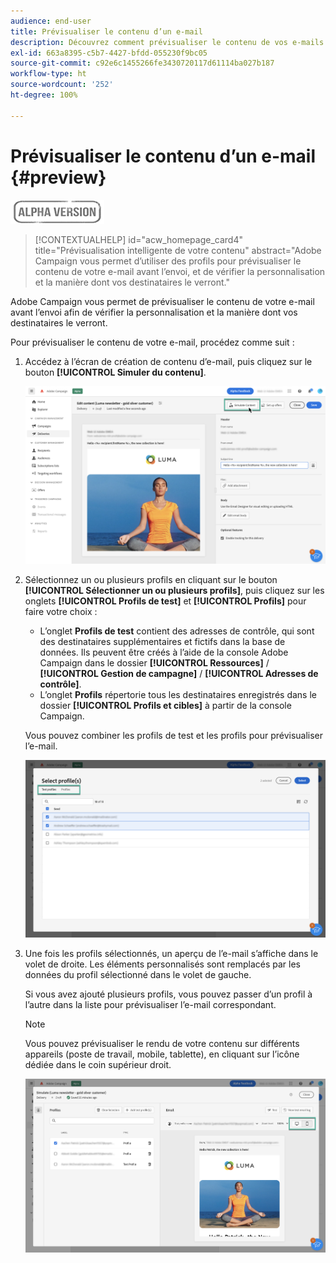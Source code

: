```yaml
---
audience: end-user
title: Prévisualiser le contenu d’un e-mail
description: Découvrez comment prévisualiser le contenu de vos e-mails avec l’interface utilisateur web de Campaign.
exl-id: 663a8395-c5b7-4427-bfdd-055230f9bc05
source-git-commit: c92e6c1455266fe3430720117d61114ba027b187
workflow-type: ht
source-wordcount: '252'
ht-degree: 100%

---
```


# Prévisualiser le contenu d’un e-mail {#preview}

![](../assets/do-not-localize/badge.png)

>[!CONTEXTUALHELP]
>id="acw_homepage_card4"
>title="Prévisualisation intelligente de votre contenu"
>abstract="Adobe Campaign vous permet d’utiliser des profils pour prévisualiser le contenu de votre e-mail avant l’envoi, et de vérifier la personnalisation et la manière dont vos destinataires le verront."

Adobe Campaign vous permet de prévisualiser le contenu de votre e-mail avant l’envoi afin de vérifier la personnalisation et la manière dont vos destinataires le verront.

Pour prévisualiser le contenu de votre e-mail, procédez comme suit :

1. Accédez à l’écran de création de contenu d’e-mail, puis cliquez sur le bouton **[!UICONTROL Simuler du contenu]**.

   ![](assets/simulate.png)

1. Sélectionnez un ou plusieurs profils en cliquant sur le bouton **[!UICONTROL Sélectionner un ou plusieurs profils]**, puis cliquez sur les onglets **[!UICONTROL Profils de test]** et **[!UICONTROL Profils]** pour faire votre choix :

   * L’onglet **Profils de test** contient des adresses de contrôle, qui sont des destinataires supplémentaires et fictifs dans la base de données. Ils peuvent être créés à l’aide de la console Adobe Campaign dans le dossier **[!UICONTROL Ressources]** / **[!UICONTROL Gestion de campagne]** / **[!UICONTROL Adresses de contrôle]**.
   * L’onglet **Profils** répertorie tous les destinataires enregistrés dans le dossier **[!UICONTROL Profils et cibles]** à partir de la console Campaign.

   Vous pouvez combiner les profils de test et les profils pour prévisualiser l’e-mail.

   ![](assets/preview-profile.png)

1. Une fois les profils sélectionnés, un aperçu de l’e-mail s’affiche dans le volet de droite. Les éléments personnalisés sont remplacés par les données du profil sélectionné dans le volet de gauche.

   Si vous avez ajouté plusieurs profils, vous pouvez passer d’un profil à l’autre dans la liste pour prévisualiser l’e-mail correspondant.

   >[!NOTE]
   >
   >Vous pouvez prévisualiser le rendu de votre contenu sur différents appareils (poste de travail, mobile, tablette), en cliquant sur l’icône dédiée dans le coin supérieur droit.

   ![](assets/preview.png)



